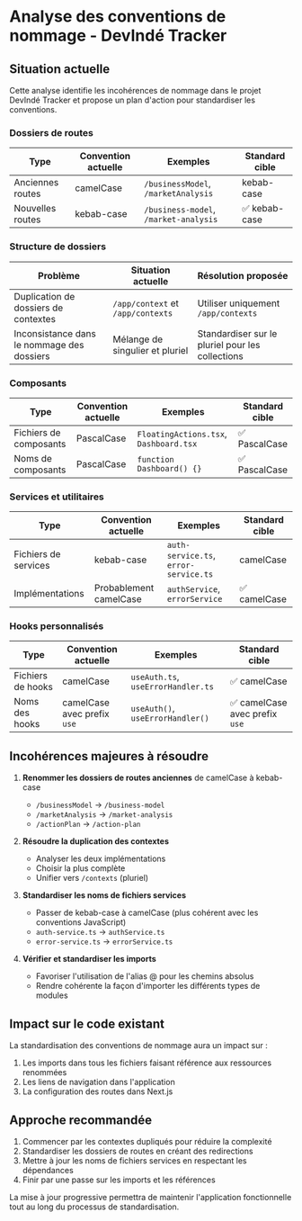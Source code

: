 # Analyse des conventions de nommage - DevIndé Tracker

## Situation actuelle

Cette analyse identifie les incohérences de nommage dans le projet DevIndé Tracker et propose un plan d'action pour standardiser les conventions.

### Dossiers de routes

| Type                | Convention actuelle | Exemples                                 | Standard cible    |
|---------------------|---------------------|------------------------------------------|-------------------|
| Anciennes routes    | camelCase           | `/businessModel`, `/marketAnalysis`      | kebab-case        |
| Nouvelles routes    | kebab-case          | `/business-model`, `/market-analysis`    | ✅ kebab-case     |

### Structure de dossiers

| Problème                                  | Situation actuelle                       | Résolution proposée          |
|-------------------------------------------|------------------------------------------|------------------------------|
| Duplication de dossiers de contextes      | `/app/context` et `/app/contexts`        | Utiliser uniquement `/app/contexts` |
| Inconsistance dans le nommage des dossiers| Mélange de singulier et pluriel          | Standardiser sur le pluriel pour les collections |

### Composants

| Type                | Convention actuelle | Exemples                                 | Standard cible    |
|---------------------|---------------------|------------------------------------------|-------------------|
| Fichiers de composants | PascalCase      | `FloatingActions.tsx`, `Dashboard.tsx`   | ✅ PascalCase     |
| Noms de composants  | PascalCase          | `function Dashboard() {}`                | ✅ PascalCase     |

### Services et utilitaires

| Type                | Convention actuelle | Exemples                                 | Standard cible    |
|---------------------|---------------------|------------------------------------------|-------------------|
| Fichiers de services| kebab-case          | `auth-service.ts`, `error-service.ts`    | camelCase         |
| Implémentations     | Probablement camelCase | `authService`, `errorService`         | ✅ camelCase      |

### Hooks personnalisés

| Type                | Convention actuelle | Exemples                                 | Standard cible    |
|---------------------|---------------------|------------------------------------------|-------------------|
| Fichiers de hooks   | camelCase           | `useAuth.ts`, `useErrorHandler.ts`       | ✅ camelCase      |
| Noms des hooks      | camelCase avec prefix `use` | `useAuth()`, `useErrorHandler()` | ✅ camelCase avec prefix `use` |

## Incohérences majeures à résoudre

1. **Renommer les dossiers de routes anciennes** de camelCase à kebab-case
   - `/businessModel` → `/business-model`
   - `/marketAnalysis` → `/market-analysis`
   - `/actionPlan` → `/action-plan`

2. **Résoudre la duplication des contextes**
   - Analyser les deux implémentations
   - Choisir la plus complète
   - Unifier vers `/contexts` (pluriel)

3. **Standardiser les noms de fichiers services**
   - Passer de kebab-case à camelCase (plus cohérent avec les conventions JavaScript)
   - `auth-service.ts` → `authService.ts`
   - `error-service.ts` → `errorService.ts`

4. **Vérifier et standardiser les imports**
   - Favoriser l'utilisation de l'alias @ pour les chemins absolus
   - Rendre cohérente la façon d'importer les différents types de modules

## Impact sur le code existant

La standardisation des conventions de nommage aura un impact sur :

1. Les imports dans tous les fichiers faisant référence aux ressources renommées
2. Les liens de navigation dans l'application
3. La configuration des routes dans Next.js

## Approche recommandée

1. Commencer par les contextes dupliqués pour réduire la complexité
2. Standardiser les dossiers de routes en créant des redirections
3. Mettre à jour les noms de fichiers services en respectant les dépendances
4. Finir par une passe sur les imports et les références

La mise à jour progressive permettra de maintenir l'application fonctionnelle tout au long du processus de standardisation.
